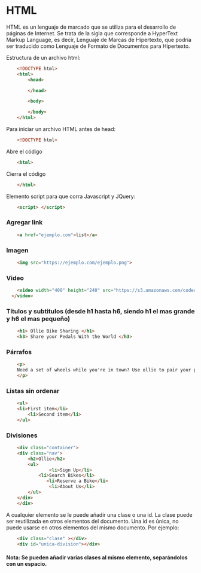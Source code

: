 # HTML

HTML es un lenguaje de marcado que se utiliza para el desarrollo de páginas de Internet. Se trata de la sigla que corresponde a HyperText Markup Language, es decir, Lenguaje de Marcas de Hipertexto, que podría ser traducido como Lenguaje de Formato de Documentos para Hipertexto.

Estructura de un archivo html:

```html
	<!DOCTYPE html>
	<html>
		<head>

		</head>

		<body>

		</body>
	</html>
```

Para iniciar un archivo HTML antes de head:
```html
	<!DOCTYPE html>
```
Abre el código
```html
	<html>
```
Cierra el código
```html
	</html>
```

Elemento script para que corra Javascript y JQuery: 
```html
	<script> </script>
```

### Agregar link 
```html
	<a href="ejemplo.com">list</a>
```

### Imagen
```html
	<img src="https://ejemplo.com/ejemplo.png">
```

### Video
```html
	<video width="400" height="240" src="https://s3.amazonaws.com/codecademy-content/projects/make-a-website/lesson-1/ollie.mp4" type="video/mp4">
  </video>
```

### Títulos y subtitulos (desde h1 hasta h6, siendo h1 el mas grande y h6 el mas pequeño)
```html
	<h1> Ollie Bike Sharing </h1> 
	<h3> Share your Pedals With the World </h3>
```

### Párrafos
```html
	<p>
  	Need a set of wheels while you're in town? Use ollie to pair your perfect vacation with a stylish, affordable bike rental.
	</p>
```

### Listas sin ordenar
```html
	<ul>
  	<li>First item</li> 
		<li>Second item</li>
	</ul>
```

### Divisiones
```html
	<div class="container">
  	<div class="nav">  
  		<h2>Ollie</h2>
	  	<ul>
			 	<li>Sign Up</li>
    		<li>Search Bikes</li>
			   <li>Reserve a Bike</li>
			 	<li>About Us</li>
  		</ul>
  	</div>
	</div>
```

A cualquier elemento se le puede añadir una clase o una id. La clase puede ser reutilizada en otros elementos del documento. Una id es única, no puede usarse en otros elementos del mismo documento. 
Por ejemplo:
```html
	<div class="clase" ></div>
	<div id="unica-division"></div>
```
#### Nota: Se pueden añadir varias clases al mismo elemento, separándolos con un espacio.


